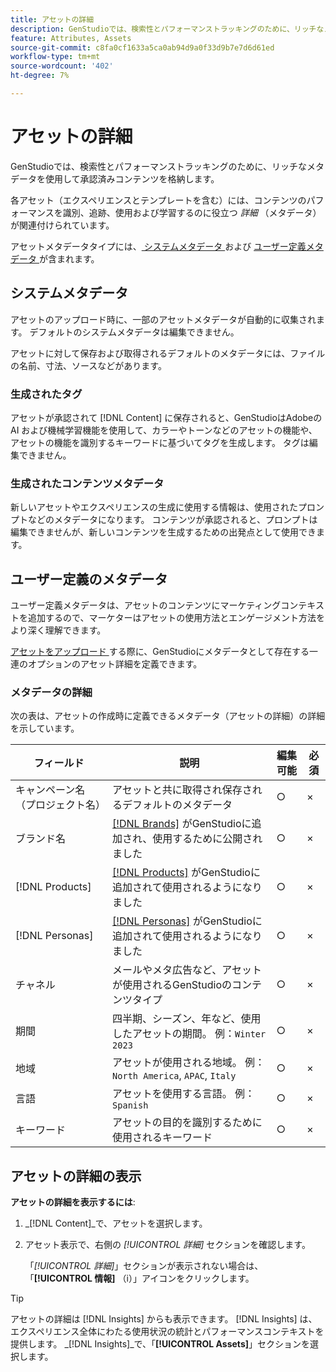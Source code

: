```yaml
---
title: アセットの詳細
description: GenStudioでは、検索性とパフォーマンストラッキングのために、リッチなメタデータを使用して承認済みコンテンツを格納します。
feature: Attributes, Assets
source-git-commit: c8fa0cf1633a5ca0ab94d9a0f33d9b7e7d6d61ed
workflow-type: tm+mt
source-wordcount: '402'
ht-degree: 7%

---
```



# アセットの詳細

GenStudioでは、検索性とパフォーマンストラッキングのために、リッチなメタデータを使用して承認済みコンテンツを格納します。

各アセット（エクスペリエンスとテンプレートを含む）には、コンテンツのパフォーマンスを識別、追跡、使用および学習するのに役立つ _詳細_ （メタデータ）が関連付けられています。

アセットメタデータタイプには、[ システムメタデータ ](#system-metadata) および [ ユーザー定義メタデータ ](#user-defined-metadata) が含まれます。

## システムメタデータ

アセットのアップロード時に、一部のアセットメタデータが自動的に収集されます。 デフォルトのシステムメタデータは編集できません。

アセットに対して保存および取得されるデフォルトのメタデータには、ファイルの名前、寸法、ソースなどがあります。

### 生成されたタグ

アセットが承認されて [!DNL Content] に保存されると、GenStudioはAdobeの AI および機械学習機能を使用して、カラーやトーンなどのアセットの機能や、アセットの機能を識別するキーワードに基づいてタグを生成します。 タグは編集できません。

### 生成されたコンテンツメタデータ

新しいアセットやエクスペリエンスの生成に使用する情報は、使用されたプロンプトなどのメタデータになります。 コンテンツが承認されると、プロンプトは編集できませんが、新しいコンテンツを生成するための出発点として使用できます。

## ユーザー定義のメタデータ

ユーザー定義メタデータは、アセットのコンテンツにマーケティングコンテキストを追加するので、マーケターはアセットの使用方法とエンゲージメント方法をより深く理解できます。

[ アセットをアップロード ](/help/user-guide/content/manage-assets.md#add-assets) する際に、GenStudioにメタデータとして存在する一連のオプションのアセット詳細を定義できます。

### メタデータの詳細

次の表は、アセットの作成時に定義できるメタデータ（アセットの詳細）の詳細を示しています。

| フィールド | 説明 | 編集可能 | 必須 |
| ------------- | ----------- | -------- | -------- |
| キャンペーン名（プロジェクト名） | アセットと共に取得され保存されるデフォルトのメタデータ | ○ | × |
| ブランド名 | [[!DNL Brands]](/help/user-guide/guidelines/brands.md) がGenStudioに追加され、使用するために公開されました | ○ | × |
| [!DNL Products] | [[!DNL Products]](/help/user-guide/guidelines/products.md) がGenStudioに追加されて使用されるようになりました | ○ | × |
| [!DNL Personas] | [[!DNL Personas]](/help/user-guide/guidelines/personas.md) がGenStudioに追加されて使用されるようになりました | ○ | × |
| チャネル | メールやメタ広告など、アセットが使用されるGenStudioのコンテンツタイプ | ○ | × |
| 期間 | 四半期、シーズン、年など、使用したアセットの期間。 例：`Winter 2023` | ○ | × |
| 地域  | アセットが使用される地域。 例：`North America`, `APAC`, `Italy` | ○ | × |
| 言語 | アセットを使用する言語。 例：`Spanish` | ○ | × |
| キーワード | アセットの目的を識別するために使用されるキーワード | ○ | × |

## アセットの詳細の表示

**アセットの詳細を表示するには**:

1. _[!DNL Content]_で、アセットを選択します。

1. アセット表示で、右側の _[!UICONTROL 詳細]_ セクションを確認します。

   「_[!UICONTROL 詳細]_」セクションが表示されない場合は、「**[!UICONTROL 情報]** （i）」アイコンをクリックします。

>[!TIP]
>
>アセットの詳細は [!DNL Insights] からも表示できます。 [!DNL Insights] は、エクスペリエンス全体にわたる使用状況の統計とパフォーマンスコンテキストを提供します。 _[!DNL Insights]_で、「**[!UICONTROL Assets]**」セクションを選択します。

<!-- ## History

Expand the _[!UICONTROL History]_ section to view a timeline of approvals and activity.

list other activity, show screenshot?
-->
